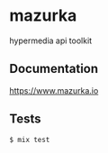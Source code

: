 # mazurka

hypermedia api toolkit

## Documentation

https://www.mazurka.io

## Tests

```
$ mix test
```
